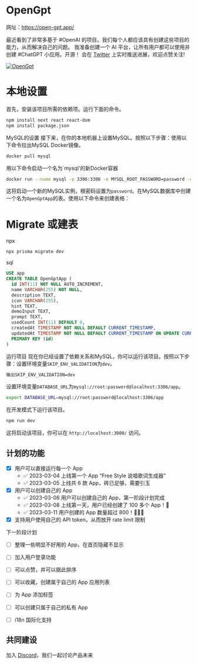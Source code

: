 # OpenGpt

网址：https://open-gpt.app/

最近看到了非常多基于 #OpenAI 的项目。我们每个人都应该具有创建这些项目的能力，从而解决自己的问题。
我准备创建一个 AI 平台，让所有用户都可以使用并创建 #ChatGPT 小应用。开源！
会在 [Twitter](https://twitter.com/EclipsePrayer) 上实时推送进展，欢迎点赞关注!

[![OpenGpt](./public/screenshot.png)](https://twitter.com/EclipsePrayer)

# 本地设置
首先，安装该项目所需的依赖项。运行下面的命令。
```bash
npm install next react react-dom
npm install package.json
```
MySQL的设置
接下来，在你的本地机器上设置MySQL。按照以下步骤：使用以下命令拉出MySQL Docker镜像。
```bash
docker pull mysql
```
用以下命令启动一个名为`mysql'的新Docker容器
```bash
docker run --name mysql -p 3306:3306 -e MYSQL_ROOT_PASSWORD=password -d mysql:8
```
这将启动一个新的MySQL实例，根密码设置为```password```。在MySQL数据库中创建一个名为```OpenGptApp```的表。使用以下命令来创建表格：


# Migrate 或建表
npx
```
npx prisma migrate dev
```
sql
```sql
USE app
CREATE TABLE OpenGptApp (
  id INT(11) NOT NULL AUTO_INCREMENT,
  name VARCHAR(255) NOT NULL,
  description TEXT,
  icon VARCHAR(255),
  hint TEXT,
  demoInput TEXT,
  prompt TEXT,
  usedCount INT(11) DEFAULT 0,
  createdAt TIMESTAMP NOT NULL DEFAULT CURRENT_TIMESTAMP,
  updatedAt TIMESTAMP NOT NULL DEFAULT CURRENT_TIMESTAMP ON UPDATE CURRENT_TIMESTAMP,
  PRIMARY KEY (id)
) 
```
运行项目
现在你已经设置了依赖关系和MySQL，你可以运行该项目。按照以下步骤：设置环境变量`SKIP_ENV_VALIDATION`为`dev`。
```bash
输出SKIP_ENV_VALIDATION=dev
```
设置环境变量`DATABASE_URL`为`mysql://root:password@localhost:3306/app`。

```bash
export DATABASE_URL=mysql://root:password@localhost:3306/app
```

在开发模式下运行该项目。
```bash
npm run dev
```

这将启动该项目，你可以在 `http://localhost:3000/` 访问。


## 计划的功能

- [x] 用户可以直接运行每一个 App
  - ✅ 2023-03-04 上线第一个 App “Free Style 说唱歌词生成器”
  - ✅ 2023-03-05 上线共 6 款 App，砖已足够，需要引玉
- [x] 用户可以创建自己的 App
  - ✅ 2023-03-08 用户可以创建自己的 App，第一阶段计划完成
  - ✅ 2023-03-08 上线第一天，用户已经创建了 100 多个 App！🤯
  - ✅ 2023-03-11 用户创建的 App 数量超过 800！🤯🤯🤯
- [x] 支持用户使用自己的 API token，从而放开 rate limit 限制

下一阶段计划

- [ ] 整理一些明显不好用的 App，在首页隐藏不显示
- [ ] 加入用户登录功能
- [ ] 可以点赞，并可以据此排序
- [ ] 可以收藏，创建属于自己的 App 应用列表
- [ ] 为 App 添加标签
- [ ] 可以创建只属于自己的私有 App
- [ ] i18n 国际化支持


## 共同建设

加入 [Discord](https://discord.gg/84J7aMyyCG)，我们一起讨论产品未来
